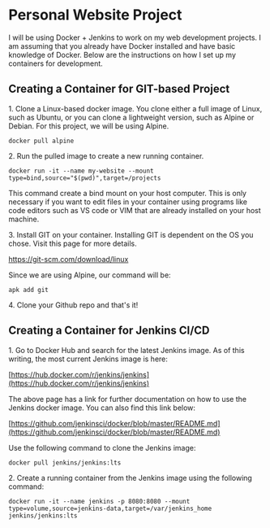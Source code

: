 # Personal Website Project

I will be using Docker + Jenkins to work on my web development projects. I am assuming that you already have Docker installed and have basic knowledge of Docker. Below are the instructions on how I set up my containers for development.

## Creating a Container for GIT-based Project

1\. Clone a Linux-based docker image. You clone either a full image of Linux, such as Ubuntu, or you can clone a lightweight version, such as Alpine or Debian. For this project, we will be using Alpine.

```
docker pull alpine
```

2\. Run the pulled image to create a new running container.

```
docker run -it --name my-website --mount type=bind,source="$(pwd)",target=/projects
```

This command create a bind mount on your host computer. This is only necessary if you want to edit files in your container using programs like code editors such as VS code or VIM that are already installed on your host machine.

3\. Install GIT on your container. Installing GIT is dependent on the OS you chose. Visit this page for more details.

[https://git-scm.com/download/linux
](https://git-scm.com/download/linux)

Since we are using Alpine, our command will be:

```
apk add git
```

4\. Clone your Github repo and that's it!

## Creating a Container for Jenkins CI/CD

1\. Go to Docker Hub and search for the latest Jenkins image. As of this writing, the most current Jenkins image is here:

[https://hub.docker.com/r/jenkins/jenkins](https://hub.docker.com/r/jenkins/jenkins)

The above page has a link for further documentation on how to use the Jenkins docker image. You can also find this link below:

[https://github.com/jenkinsci/docker/blob/master/README.md](https://github.com/jenkinsci/docker/blob/master/README.md)

Use the following command to clone the Jenkins image:
```
docker pull jenkins/jenkins:lts
```

2\. Create a running container from the Jenkins image using the following command:

```
docker run -it --name jenkins -p 8080:8080 --mount type=volume,source=jenkins-data,target=/var/jenkins_home jenkins/jenkins:lts
```